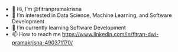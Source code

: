 - 👋 Hi, I’m @fitranpramakrisna
- 👀 I’m interested in Data Science, Machine Learning, and Software Development
- 🌱 I’m currently learning Software Development
- 📫 How to reach me https://www.linkedin.com/in/fitran-dwi-pramakrisna-490371170/

<!---
fitranpramakrisna/fitranpramakrisna is a ✨ special ✨ repository because its `README.md` (this file) appears on your GitHub profile.
You can click the Preview link to take a look at your changes.
--->
